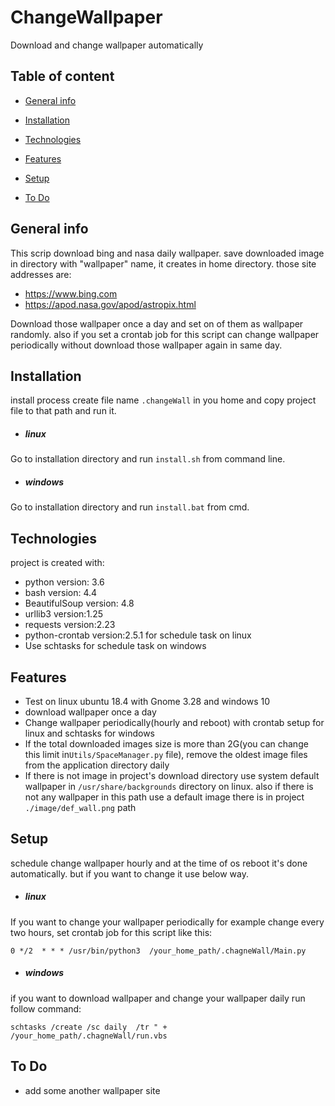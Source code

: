 # ChangeWallpaper
Download and change wallpaper automatically
## Table of content
* [General info](#General-info)

* [Installation](#Installation)

* [Technologies](#Technologies)

* [Features](#Features)

* [Setup](#setup)

* [To Do](#To-Do)


## General info

This scrip download bing and nasa daily wallpaper. save downloaded image in directory with  "wallpaper" name, it creates in home directory.
those site addresses are:
* https://www.bing.com
* https://apod.nasa.gov/apod/astropix.html

 Download those wallpaper once a day and set on of them as wallpaper randomly.
 also if you set a crontab job for this script can change wallpaper periodically without download those wallpaper again in same day.
## Installation
install process create file name `.changeWall` in you home and copy project file to that path and run it.
* ##### linux
Go to installation directory and run `install.sh` from command line.  
* ##### windows
Go to installation directory and run `install.bat` from cmd.
## Technologies

project is created with:
* python version: 3.6
* bash version: 4.4
* BeautifulSoup version: 4.8
* urllib3 version:1.25
* requests version:2.23
* python-crontab version:2.5.1 for schedule task on linux
* Use schtasks for schedule task on windows

## Features

* Test on linux ubuntu 18.4 with Gnome 3.28 and windows 10
* download wallpaper once a day
* Change wallpaper periodically(hourly and reboot) with crontab setup for linux and schtasks for windows
* If the total downloaded images size is more than 2G(you can change this limit in`Utils/SpaceManager.py` file), remove the oldest image files from the application directory daily
* If there is not image in project's download directory use system default wallpaper in `/usr/share/backgrounds` directory on linux.
also if there is not any wallpaper in this path use a default image there is in project `./image/def_wall.png` path

 ## Setup
 schedule change wallpaper hourly and at the time of os reboot it's done automatically. but if you want to change it use below way. 
* ##### linux
 If you want to change your wallpaper periodically for example change every two hours, set crontab job for this script like this:
 
 `0 */2  * * * /usr/bin/python3  /your_home_path/.chagneWall/Main.py`
* ##### windows
 if you want to download wallpaper and change your wallpaper daily run follow command:
 
 `schtasks /create /sc daily  /tr " +   /your_home_path/.chagneWall/run.vbs`
 
## To Do
* add some another wallpaper site 
